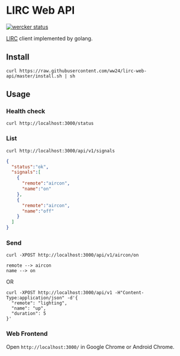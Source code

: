 LIRC Web API
===

[![wercker status](https://app.wercker.com/status/b9a4cc28becedddbff9ee59b19a54f47/m/master "wercker status")](https://app.wercker.com/project/byKey/b9a4cc28becedddbff9ee59b19a54f47)

[LIRC](http://www.lirc.org/) client implemented by golang.

Install
---
```
curl https://raw.githubusercontent.com/ww24/lirc-web-api/master/install.sh | sh
```

Usage
---
### Health check
```
curl http://localhost:3000/status
```

### List
```
curl http://localhost:3000/api/v1/signals
```

```json
{
  "status":"ok",
  "signals":[
    {
      "remote":"aircon",
      "name":"on"
    },
    {
      "remote":"aircon",
      "name":"off"
    }
  ]
}
```

### Send
```
curl -XPOST http://localhost:3000/api/v1/aircon/on
```

```
remote --> aircon
name --> on
```

OR

```
curl -XPOST http://localhost:3000/api/v1 -H"Content-Type:application/json" -d'{
  "remote": "lighting",
  "name": "up",
  "duration": 5
}'
```

### Web Frontend
Open `http://localhost:3000/` in Google Chrome or Android Chrome.
